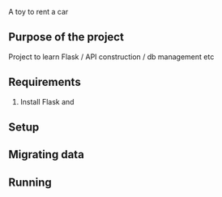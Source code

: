 A toy to rent a car
## Purpose of the project
Project to learn Flask / API construction / db management etc

## Requirements
1. Install Flask and 

## Setup


## Migrating data


## Running

